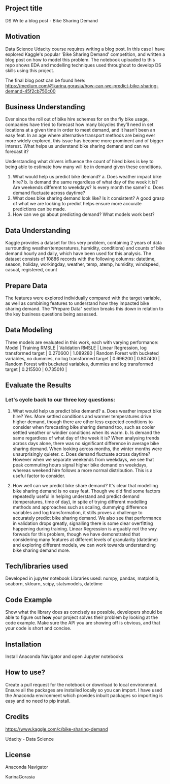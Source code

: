 ## Project title
DS Write a blog post - Bike Sharing Demand

## Motivation
Data Science Udacity course requires writing a blog post. In this case I have explored Kaggle's popular 'Bike Sharing Demand' competition, and written a blog post on how to model this problem. The notebook uploaded to this repo shows EDA and modelling techniques used throughout to develop DS skills using this project.

The final blog post can be found here:
https://medium.com/@karina.gorasia/how-can-we-predict-bike-sharing-demand-45f2cb750c00


## Business Understanding
Ever since the roll out of bike hire schemes for on the fly bike usage, companies have tried to forecast how many bicycles they’ll need in set locations at a given time in order to meet demand, and it hasn’t been an easy feat. In an age where alternative transport methods are being ever more widely explored, this issue has become more prominent and of bigger interest. What helps us understand bike sharing demand and can we forecast it?

Understanding what drivers influence the count of hired bikes is key to being able to estimate how many will be in demand given these conditions.
1. What would help us predict bike demand? 
    a. Does weather impact bike hire?
    b. Is demand the same regardless of what day of the week it is? Are weekends different to weekdays? Is every month the same?
    c. Does demand fluctuate across daytime?
2. What does bike sharing demand look like? Is it consistent? A good grasp of what we are looking to predict helps ensure more accurate predictions can be made.
3. How can we go about predicting demand? What models work best?

## Data Understanding
Kaggle provides a dataset for this very problem, containing 2 years of data surrounding weather(temperatures, humidity, conditions) and counts of bike demand hourly and daily, which have been used for this analysis. The dataset consists of 10886 records with the following columns:
datetime, season, holiday, workingday, weather, temp, atemp, humidity, windspeed, casual, registered, count     

## Prepare Data
The features were explored individually compared with the target variable, as well as combining features to understand how they impacted bike sharing demand. The "Prepare Data" section breaks this down in relation to the key business questions being assessed.

## Data Modeling
Three models are evaluated in this work, each with varying performance:
Model | Training RMSLE | Validation RMSLE | 
Linear Regression, log transformed target | 0.270600 | 1.089280 | 
Random Forest with bucketed variables, no dummies, no log transformed target | 0.696200 | 0.807400 | 
Random Forest with bucketed variables, dummies and log transformed target | 0.215500 | 0.735010 |

## Evaluate the Results

### Let's cycle back to our three key questions:

1. What would help us predict bike demand?
    a. Does weather impact bike hire? 
    Yes. More settled conditions and warmer temperatures drive higher demand, though there are other less expected conditions to consider when forecasting bike sharing demand too, such as cooler settled weather or windier conditions when its warm.
    b. Is demand the same regardless of what day of the week it is? 
    When analysing trends across days alone, there was no significant difference in average bike sharing demand.
    When looking across months, the winter months were unsurprisingly quieter. 
    c. Does demand fluctuate across daytime?
    However when we separate weekends from weekdays, we see that peak commuting hours signal higher bike demand on weekdays, whereas weekend hire follows a more normal distribution. This is a useful factor to consider.
 
3. How well can we predict bike share demand? 
It's clear that modelling bike sharing demand is no easy feat. Though we did find some factors repeatedly useful in helping understand and predict demand (temperatures, time of day), in spite of trying different modelling methods and approaches such as scaling, dummying difference variables and log transformation, it stills proves a challenge to accurately predict bike sharing demand. We also see that performance in validation drops greatly, signalling there is some clear overfitting happening during training. Linear Regression is arguably not the way forwads for this problem, though we have demonstrated that considering many features at different levels of granularity (datetime) and exploring different models, we can work towards understanding bike sharing demand more.

## Tech/libraries used
Developed in jupyter notebook
Libraries used: numpy, pandas, matplotlib, seaborn, sklearn, scipy, statsmodels, datetime

## Code Example
Show what the library does as concisely as possible, developers should be able to figure out **how** your project solves their problem by looking at the code example. Make sure the API you are showing off is obvious, and that your code is short and concise.

## Installation
Install Anaconda Navigator and open Jupyter notebooks

## How to use?
Create a pull request for the notebook or download to local environment. Ensure all the packages are installed locally so you can import. I have used the Anaconda environment which provides inbuilt packages so importing is easy and no need to pip install.

## Credits
https://www.kaggle.com/c/bike-sharing-demand

Udacity - Data Science 

## License
Anaconda Navigator

KarinaGorasia
